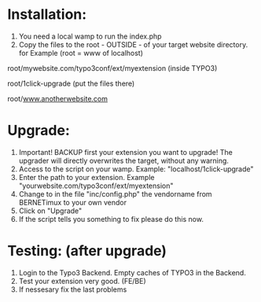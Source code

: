 # Installation:
1. You need a local wamp to run the index.php
2. Copy the files to the root - OUTSIDE - of your target website directory.
for Example (root = www of localhost)

root/mywebsite.com/typo3conf/ext/myextension   (inside TYPO3)

root/1click-upgrade   			     	 (put the files there)

root/www.anotherwebsite.com

# Upgrade:
1. Important! BACKUP first your extension you want to upgrade! The upgrader will directly overwrites the target, without any warning.
2. Access to the script on your wamp. Example: "localhost/1click-upgrade"
3. Enter the path to your extension. Example  "yourwebsite.com/typo3conf/ext/myextension"
4. Change to in the file "inc/config.php" the vendorname from BERNETimux to your own vendor
5. Click on "Upgrade"
6. If the script tells you something to fix please do this now.

# Testing: (after upgrade)
1. Login to the Typo3 Backend. Empty caches of TYPO3 in the Backend. 
2. Test your extension very good. (FE/BE)
3. If nessesary fix the last problems




